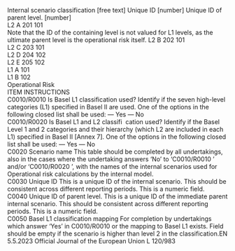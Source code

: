  
Internal scenario 
classification 
[free text]  Unique ID 
[number]  Unique ID of parent level. 
[number]  
L2 A  201  101  
Note that the ID of the containing level 
is not valued for L1 levels, as the 
ultimate parent level is the operational 
risk itself.  L2 B  202  101  
L2 C  203  101  
L2 D  204  102  
L2 E  205  102  
L1 A  101  
L1 B  102  
Operational Risk  
ITEM  INSTRUCTIONS  
C0010/R0010  Is Basel L1 classification used?  Identify if the seven high-level categories (L1) specified in Basel II are used. 
One of the options in the following closed list shall be used: 
— Yes 
— No  
C0010/R0020  Is Basel L1 and L2 classifi ­
cation used?  Identify if the Basel Level 1 and 2 categories and their hierarchy (which L2 are 
included in each L1) specified in Basel II [Annex 7]. 
One of the options in the following closed list shall be used: 
— Yes 
— No  
C0020  Scenario name  This table should be completed by all undertakings, also in the cases where the 
undertaking answers ‘No’ to ‘C0010/R0010 ’ and/or ‘C0010/R0020 ’, with the 
names of the internal scenarios used for Operational risk calculations by the 
internal model.  
C0030  Unique ID  This is a unique ID of the internal scenario. This should be consistent across 
different reporting periods. This is a numeric field.  
C0040  Unique ID of parent level.  This is a unique ID of the immediate parent internal scenario. This should be 
consistent across different reporting periods. This is a numeric field.  
C0050  Basel L1 classification mapping  For completion by undertakings which answer ‘Yes’ in C0010/R0010 or the 
mapping to Basel L1 exists. Field should be empty if the scenario is higher 
than level 2 in the classification.EN  5.5.2023 Official Journal of the European Union L 120/983